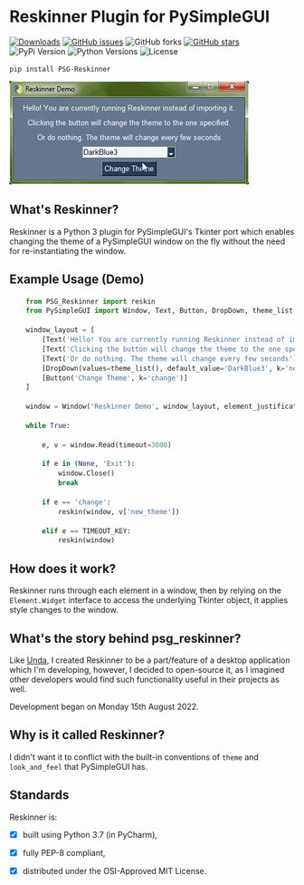 # Reskinner Plugin for PySimpleGUI

[![Downloads](https://static.pepy.tech/personalized-badge/psg-reskinner?period=total&units=international_system&left_color=grey&right_color=green&left_text=Downloads)](https://pepy.tech/project/psg-reskinner)
[![GitHub issues](https://img.shields.io/github/issues/definite-d/psg_reskinner)](https://github.com/definite-d/psg_reskinner/issues)
![GitHub forks](https://img.shields.io/github/forks/definite-d/psg_reskinner?logo=github&style=flat)
[![GitHub stars](https://img.shields.io/github/stars/definite-d/psg_reskinner)](https://github.com/definite-d/psg_reskinner/stargazers)
![PyPi Version](https://img.shields.io/pypi/v/psg-reskinner?style=flat)
![Python Versions](https://img.shields.io/pypi/pyversions/psg-reskinner.svg?style=flat&logo=python])
![License](https://img.shields.io/pypi/l/psg-reskinner.svg?style=flat&version=latest)

````text
pip install PSG-Reskinner
````

![Demo GIF](https://github.com/definite-d/psg_reskinner/blob/main/res/demo.gif)

## What's Reskinner?
Reskinner is a Python 3 plugin for PySimpleGUI's Tkinter port which enables changing the theme of a PySimpleGUI window on the fly without the need for re-instantiating the window.

## Example Usage (Demo)

```python
    from PSG_Reskinner import reskin
    from PySimpleGUI import Window, Text, Button, DropDown, theme_list, TIMEOUT_KEY

    window_layout = [
        [Text('Hello! You are currently running Reskinner instead of importing it.')],
        [Text('Clicking the button will change the theme to the one specified.')],
        [Text('Or do nothing. The theme will change every few seconds')],
        [DropDown(values=theme_list(), default_value='DarkBlue3', k='new_theme')],
        [Button('Change Theme', k='change')]
    ]

    window = Window('Reskinner Demo', window_layout, element_justification='center')

    while True:

        e, v = window.Read(timeout=3000)

        if e in (None, 'Exit'):
            window.Close()
            break

        if e == 'change':
            reskin(window, v['new_theme'])

        elif e == TIMEOUT_KEY:
            reskin(window)
``` 

## How does it work?

Reskinner runs through each element in a window, then by relying on the `Element.Widget` interface to access the underlying Tkinter object, it applies style changes to the window.

## What's the story behind psg_reskinner?
Like [Unda](https://github.com/definite-d/unda), I created Reskinner to be a part/feature of a desktop application which I'm developing, however, I decided to open-source it, as I imagined other developers would find such functionality useful in their projects as well.

Development began on Monday 15th August 2022.

## Why is it called Reskinner?
I didn't want it to conflict with the built-in conventions of `theme` and `look_and_feel` that PySimpleGUI has.

## Standards
Reskinner is:

 -[X] built using Python 3.7 (in PyCharm),

 -[X] fully PEP-8 compliant,

 -[X] distributed under the OSI-Approved MIT License.